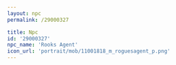 ```yaml
---
layout: npc
permalink: /29000327

title: Npc
id: '29000327'
npc_name: 'Rooks Agent'
icon_url: 'portrait/mob/11001818_m_roguesagent_p.png'
---
```

